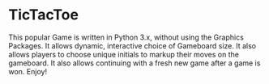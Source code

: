 # TicTacToe
This popular Game is written in Python 3.x,
without using the Graphics Packages.
It allows dynamic, interactive choice of Gameboard size.
It also allows players to choose unique initials to markup their moves on the gameboard.
It also allows continuing with a fresh new game after a game is won.
Enjoy!


